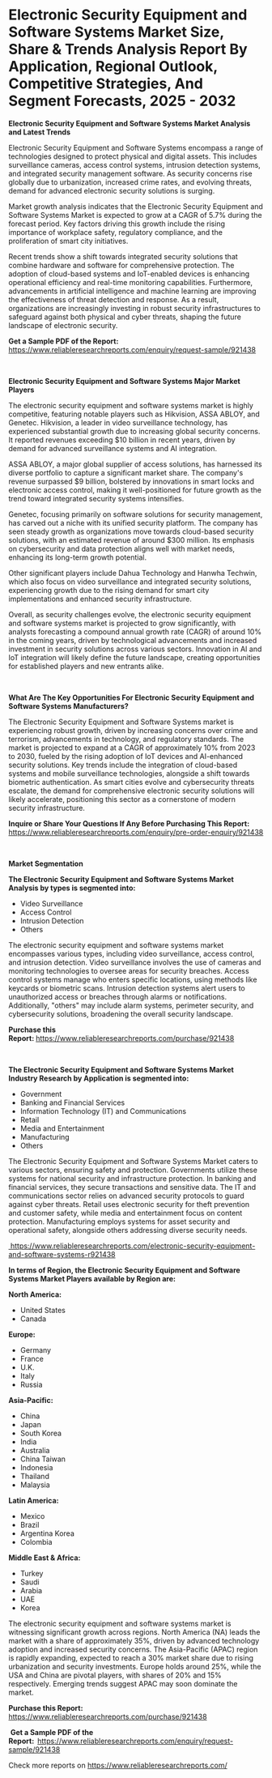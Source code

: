 <p><h1>Electronic Security Equipment and Software Systems Market Size, Share & Trends Analysis Report By Application, Regional Outlook, Competitive Strategies, And Segment Forecasts, 2025 - 2032</h1></p><p><strong>Electronic Security Equipment and Software Systems Market Analysis and Latest Trends</strong></p>
<p><p>Electronic Security Equipment and Software Systems encompass a range of technologies designed to protect physical and digital assets. This includes surveillance cameras, access control systems, intrusion detection systems, and integrated security management software. As security concerns rise globally due to urbanization, increased crime rates, and evolving threats, demand for advanced electronic security solutions is surging.</p><p>Market growth analysis indicates that the Electronic Security Equipment and Software Systems Market is expected to grow at a CAGR of 5.7% during the forecast period. Key factors driving this growth include the rising importance of workplace safety, regulatory compliance, and the proliferation of smart city initiatives.</p><p>Recent trends show a shift towards integrated security solutions that combine hardware and software for comprehensive protection. The adoption of cloud-based systems and IoT-enabled devices is enhancing operational efficiency and real-time monitoring capabilities. Furthermore, advancements in artificial intelligence and machine learning are improving the effectiveness of threat detection and response. As a result, organizations are increasingly investing in robust security infrastructures to safeguard against both physical and cyber threats, shaping the future landscape of electronic security.</p></p>
<p><strong>Get a Sample PDF of the Report:&nbsp;</strong> <a href="https://www.reliableresearchreports.com/enquiry/request-sample/921438?utm_campaign=2328&utm_medium=2&utm_source=Github&utm_content=ia&utm_term=12022025&utm_id=electronic-security-equipment-and-software-systems">https://www.reliableresearchreports.com/enquiry/request-sample/921438</a></p>
<p>&nbsp;</p>
<p><strong>Electronic Security Equipment and Software Systems Major Market Players</strong></p>
<p><p>The electronic security equipment and software systems market is highly competitive, featuring notable players such as Hikvision, ASSA ABLOY, and Genetec. Hikvision, a leader in video surveillance technology, has experienced substantial growth due to increasing global security concerns. It reported revenues exceeding $10 billion in recent years, driven by demand for advanced surveillance systems and AI integration.</p><p>ASSA ABLOY, a major global supplier of access solutions, has harnessed its diverse portfolio to capture a significant market share. The company's revenue surpassed $9 billion, bolstered by innovations in smart locks and electronic access control, making it well-positioned for future growth as the trend toward integrated security systems intensifies.</p><p>Genetec, focusing primarily on software solutions for security management, has carved out a niche with its unified security platform. The company has seen steady growth as organizations move towards cloud-based security solutions, with an estimated revenue of around $300 million. Its emphasis on cybersecurity and data protection aligns well with market needs, enhancing its long-term growth potential.</p><p>Other significant players include Dahua Technology and Hanwha Techwin, which also focus on video surveillance and integrated security solutions, experiencing growth due to the rising demand for smart city implementations and enhanced security infrastructure.</p><p>Overall, as security challenges evolve, the electronic security equipment and software systems market is projected to grow significantly, with analysts forecasting a compound annual growth rate (CAGR) of around 10% in the coming years, driven by technological advancements and increased investment in security solutions across various sectors. Innovation in AI and IoT integration will likely define the future landscape, creating opportunities for established players and new entrants alike.</p></p>
<p>&nbsp;</p>
<p><strong>What Are The Key Opportunities For Electronic Security Equipment and Software Systems Manufacturers?</strong></p>
<p><p>The Electronic Security Equipment and Software Systems market is experiencing robust growth, driven by increasing concerns over crime and terrorism, advancements in technology, and regulatory standards. The market is projected to expand at a CAGR of approximately 10% from 2023 to 2030, fueled by the rising adoption of IoT devices and AI-enhanced security solutions. Key trends include the integration of cloud-based systems and mobile surveillance technologies, alongside a shift towards biometric authentication. As smart cities evolve and cybersecurity threats escalate, the demand for comprehensive electronic security solutions will likely accelerate, positioning this sector as a cornerstone of modern security infrastructure.</p></p>
<p><strong>Inquire or Share Your Questions If Any Before Purchasing This Report:</strong> <a href="https://www.reliableresearchreports.com/enquiry/pre-order-enquiry/921438?utm_campaign=2328&utm_medium=2&utm_source=Github&utm_content=ia&utm_term=12022025&utm_id=electronic-security-equipment-and-software-systems">https://www.reliableresearchreports.com/enquiry/pre-order-enquiry/921438</a></p>
<p>&nbsp;</p>
<p><strong>Market Segmentation</strong></p>
<p><strong>The Electronic Security Equipment and Software Systems Market Analysis by types is segmented into:</strong></p>
<p><ul><li>Video Surveillance</li><li>Access Control</li><li>Intrusion Detection</li><li>Others</li></ul></p>
<p><p>The electronic security equipment and software systems market encompasses various types, including video surveillance, access control, and intrusion detection. Video surveillance involves the use of cameras and monitoring technologies to oversee areas for security breaches. Access control systems manage who enters specific locations, using methods like keycards or biometric scans. Intrusion detection systems alert users to unauthorized access or breaches through alarms or notifications. Additionally, "others" may include alarm systems, perimeter security, and cybersecurity solutions, broadening the overall security landscape.</p></p>
<p><strong>Purchase this Report:&nbsp;</strong><a href="https://www.reliableresearchreports.com/purchase/921438?utm_campaign=2328&utm_medium=2&utm_source=Github&utm_content=ia&utm_term=12022025&utm_id=electronic-security-equipment-and-software-systems">https://www.reliableresearchreports.com/purchase/921438</a></p>
<p>&nbsp;</p>
<p><strong>The Electronic Security Equipment and Software Systems Market Industry Research by Application is segmented into:</strong></p>
<p><ul><li>Government</li><li>Banking and Financial Services</li><li>Information Technology (IT) and Communications</li><li>Retail</li><li>Media and Entertainment</li><li>Manufacturing</li><li>Others</li></ul></p>
<p><p>The Electronic Security Equipment and Software Systems Market caters to various sectors, ensuring safety and protection. Governments utilize these systems for national security and infrastructure protection. In banking and financial services, they secure transactions and sensitive data. The IT and communications sector relies on advanced security protocols to guard against cyber threats. Retail uses electronic security for theft prevention and customer safety, while media and entertainment focus on content protection. Manufacturing employs systems for asset security and operational safety, alongside others addressing diverse security needs.</p></p>
<p><a href="https://www.reliableresearchreports.com/electronic-security-equipment-and-software-systems-r921438?utm_campaign=2328&utm_medium=2&utm_source=Github&utm_content=ia&utm_term=12022025&utm_id=electronic-security-equipment-and-software-systems">&nbsp;https://www.reliableresearchreports.com/electronic-security-equipment-and-software-systems-r921438</a></p>
<p><strong>In terms of Region, the Electronic Security Equipment and Software Systems Market Players available by Region are:</strong></p>
<p>
    <p> <strong> North America: </strong>
        <ul>
            <li>United States</li>
            <li>Canada</li>
        </ul>
        </p> 
    <p> <strong> Europe: </strong>
        <ul>
            <li>Germany</li>
            <li>France</li>
            <li>U.K.</li>
            <li>Italy</li>
            <li>Russia</li>
        </ul>
        </p> 
    <p> <strong> Asia-Pacific: </strong>
        <ul>
            <li>China</li>
            <li>Japan</li>
            <li>South Korea</li>
            <li>India</li>
            <li>Australia</li>
            <li>China Taiwan</li>
            <li>Indonesia</li>
            <li>Thailand</li>
            <li>Malaysia</li>
        </ul>
        </p> 
    <p> <strong> Latin America: </strong>
        <ul>
            <li>Mexico</li>
            <li>Brazil</li>
            <li>Argentina Korea</li>
            <li>Colombia</li>
        </ul>
        </p> 
    <p> <strong> Middle East & Africa: </strong>
        <ul>
            <li>Turkey</li>
            <li>Saudi</li>
            <li>Arabia</li>
            <li>UAE</li>
            <li>Korea</li>
        </ul>
    </p>
    </p>
<p><p>The electronic security equipment and software systems market is witnessing significant growth across regions. North America (NA) leads the market with a share of approximately 35%, driven by advanced technology adoption and increased security concerns. The Asia-Pacific (APAC) region is rapidly expanding, expected to reach a 30% market share due to rising urbanization and security investments. Europe holds around 25%, while the USA and China are pivotal players, with shares of 20% and 15% respectively. Emerging trends suggest APAC may soon dominate the market.</p></p>
<p><strong>Purchase this Report: </strong><a href="https://www.reliableresearchreports.com/purchase/921438?utm_campaign=2328&utm_medium=2&utm_source=Github&utm_content=ia&utm_term=12022025&utm_id=electronic-security-equipment-and-software-systems">https://www.reliableresearchreports.com/purchase/921438</a></p>
<p>&nbsp;<strong>Get a Sample PDF of the Report:&nbsp;&nbsp;</strong><a href="https://www.reliableresearchreports.com/enquiry/request-sample/921438?utm_campaign=2328&utm_medium=2&utm_source=Github&utm_content=ia&utm_term=12022025&utm_id=electronic-security-equipment-and-software-systems">https://www.reliableresearchreports.com/enquiry/request-sample/921438</a></p>
<p><strong></strong></p>
<p>Check more reports on <a href="https://www.reliableresearchreports.com/?utm_campaign=2328&utm_medium=2&utm_source=Github&utm_content=ia&utm_term=12022025&utm_id=electronic-security-equipment-and-software-systems">https://www.reliableresearchreports.com/</a></p>